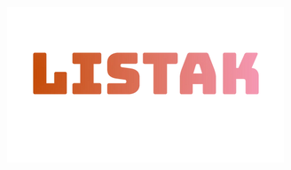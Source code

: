 <p align="center">
  <img src="./public/logo.png" alt='Logo of the app's name "Listak" with the a stylized gradient over it'>
</p>
